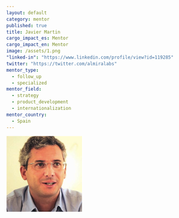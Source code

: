 ```yaml
---
layout: default
category: mentor
published: true
title: Javier Martin
cargo_impact_es: Mentor
cargo_impact_en: Mentor
image: /assets/1.png
"linked-in": "https://www.linkedin.com/profile/view?id=119285"
twitter: "https://twitter.com/almiralabs"
mentor_type: 
  - follow_up
  - specialized
mentor_field: 
  - strategy
  - product_development
  - internationalization
mentor_country: 
  - Spain
---
```


![1.png](/assets/1.png)